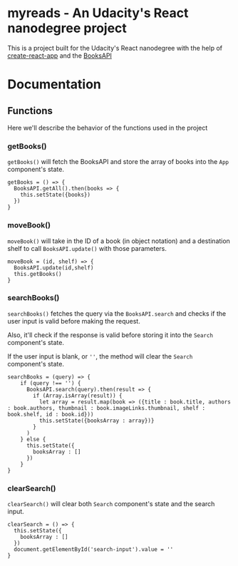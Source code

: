 # myreads - An Udacity's React nanodegree project

This is a project built for the Udacity's React nanodegree with the help of [create-react-app](https://github.com/facebookincubator/create-react-app) and the [BooksAPI](https://github.com/udacity/reactnd-project-myreads-starter)

# Documentation

## Functions

Here we'll describe the behavior of the functions used in the project

###  getBooks()

`getBooks()` will fetch the BooksAPI and store the array of books into the `App` component's state.


```
getBooks = () => {
  BooksAPI.getAll().then(books => {
    this.setState({books})
  })
}
```

### moveBook()

`moveBook()` will take in the ID of a book (in object notation) and a destination shelf to call `BooksAPI.update()` with those parameters.


```
moveBook = (id, shelf) => {
  BooksAPI.update(id,shelf)
  this.getBooks()
}
```

### searchBooks()

`searchBooks()` fetches the query via the `BooksAPI.search` and checks if the user input is valid before making the request.

Also, it'll check if the response is valid before storing it into the `Search` component's state.

If the user input is blank, or `''`, the method will clear the `Search` component's state.

```
searchBooks = (query) => {
    if (query !== '') {
      BooksAPI.search(query).then(result => {
        if (Array.isArray(result)) {
          let array = result.map(book => ({title : book.title, authors : book.authors, thumbnail : book.imageLinks.thumbnail, shelf : book.shelf, id : book.id}))
          this.setState({booksArray : array})}
        }
      )
    } else {
      this.setState({
        booksArray : []
      })
    }
}
```

### clearSearch()

`clearSearch()` will clear both `Search` component's state and the search input.

```
clearSearch = () => {
  this.setState({
    booksArray : []
  })
  document.getElementById('search-input').value = ''
}
```
